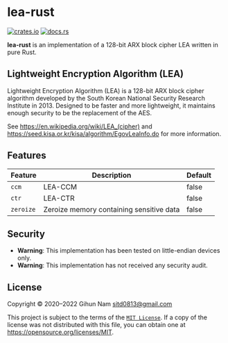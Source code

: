 # **lea-rust**

[![crates.io](https://img.shields.io/crates/v/lea.svg)](https://crates.io/crates/lea)
[![docs.rs](https://docs.rs/lea/badge.svg)](https://docs.rs/lea)

**lea-rust** is an implementation of a 128-bit ARX block cipher LEA written in pure Rust.

## Lightweight Encryption Algorithm (LEA)

Lightweight Encryption Algorithm (LEA) is a 128-bit ARX block cipher algorithm developed by the South Korean National Security Research Institute in 2013. Designed to be faster and more lightweight, it maintains enough security to be the replacement of the AES.

See <https://en.wikipedia.org/wiki/LEA_(cipher)> and <https://seed.kisa.or.kr/kisa/algorithm/EgovLeaInfo.do> for more information.

## Features

| Feature   | Description                              | Default |
| --------- | ---------------------------------------- | ------- |
| `ccm`     | LEA-CCM                                  | false   |
| `ctr`     | LEA-CTR                                  | false   |
| `zeroize` | Zeroize memory containing sensitive data | false   |

## Security

- **Warning**: This implementation has been tested on little-endian devices only.
- **Warning**: This implementation has not received any security audit.

## License

Copyright © 2020–2022 Gihun Nam <sitd0813@gmail.com>

This project is subject to the terms of the [`MIT License`](./LICENSE.txt).
If a copy of the license was not distributed with this file, you can obtain one at <https://opensource.org/licenses/MIT>.
